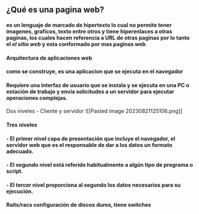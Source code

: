 ##  ¿Qué es una pagina web?

#### es un **lenguaje de marcado de hipertexto** lo cual no permite tener imagenes, graficos, texto entre otros y tiene hiperenlaces a otras paginas, los cuales hacen **referencia** a URL de otras paginas por lo tanto el *el sitio web* y esta conformado por mas paginas web

#### Arquitectura de aplicaciones web
#### como se construye, es una aplicacion que se ejecuta en el navegador
#### Requiere una interfaz de usuario que se instala y se ejecuta en una PC o estación de trabajo y envía solicitudes a un servidor para ejecutar operaciones complejas.


Dos niveles - Cliente y servidor 
![[Pasted image 20230821125106.png]]

#### Tres niveles

#### - El primer nivel capa de presentación que incluye  el navegador, el servidor web que es el responsable de dar a los datos un formato adecuado.
#### - El segundo nivel está referido habitualmente a algún tipo de programa o script.

#### - El tercer nivel proporciona al segundo los datos necesarios para su ejecución.


#### Raits/racs configuración de discos duros, tiene switches 












